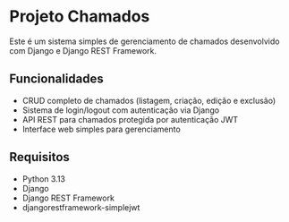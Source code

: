 # Projeto Chamados 

Este é um sistema simples de gerenciamento de chamados desenvolvido com Django e Django REST Framework.

## Funcionalidades

- CRUD completo de chamados (listagem, criação, edição e exclusão)
- Sistema de login/logout com autenticação via Django
- API REST para chamados protegida por autenticação JWT
- Interface web simples para gerenciamento

## Requisitos

- Python 3.13
- Django
- Django REST Framework
- djangorestframework-simplejwt


